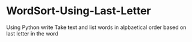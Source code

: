 # WordSort-Using-Last-Letter
Using Python write Take text and list words in alpbaetical order based on last letter in the word


